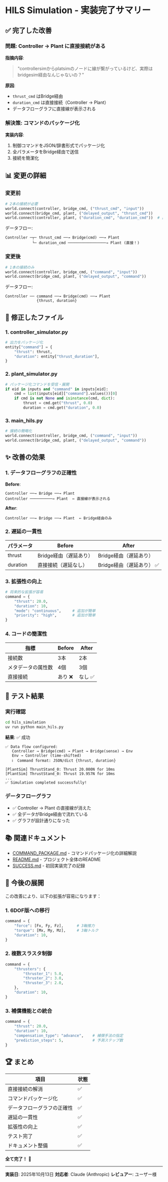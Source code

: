 # HILS Simulation - 実装完了サマリー

## ✅ 完了した改善

### 問題: Controller → Plant に直接接続がある

**指摘内容**:
> "controllersimからplatsimのノードに線が繋がっているけど、実際はbridgesim経由なんじゃないの？"

**原因**:
- `thrust_cmd` はBridge経由
- `duration_cmd` は直接接続（Controller → Plant）
- データフローグラフに直接線が表示される

### 解決策: コマンドのパッケージ化

**実装内容**:
1. 制御コマンドをJSON/辞書形式でパッケージ化
2. 全パラメータをBridge経由で送信
3. 接続を簡潔化

## 📊 変更の詳細

### 変更前

```python
# 2本の接続が必要
world.connect(controller, bridge_cmd, ("thrust_cmd", "input"))
world.connect(bridge_cmd, plant, ("delayed_output", "thrust_cmd"))
world.connect(controller, plant, ("duration_cmd", "duration_cmd"))  # 直接接続！
```

データフロー:
```
Controller ─┬─ thrust_cmd ──→ Bridge(cmd) ──→ Plant
            └─ duration_cmd ─────────────────→ Plant (直接！)
```

### 変更後

```python
# 1本の接続のみ
world.connect(controller, bridge_cmd, ("command", "input"))
world.connect(bridge_cmd, plant, ("delayed_output", "command"))
```

データフロー:
```
Controller ── command ──→ Bridge(cmd) ──→ Plant
              {thrust, duration}
```

## 🔧 修正したファイル

### 1. controller_simulator.py

```python
# 出力をパッケージ化
entity["command"] = {
    "thrust": thrust,
    "duration": entity["thrust_duration"],
}
```

### 2. plant_simulator.py

```python
# パッケージ化コマンドを受信・展開
if eid in inputs and "command" in inputs[eid]:
    cmd = list(inputs[eid]["command"].values())[0]
    if cmd is not None and isinstance(cmd, dict):
        thrust = cmd.get("thrust", 0.0)
        duration = cmd.get("duration", 0.0)
```

### 3. main_hils.py

```python
# 接続の簡略化
world.connect(controller, bridge_cmd, ("command", "input"))
world.connect(bridge_cmd, plant, ("delayed_output", "command"))
```

## ✨ 改善の効果

### 1. データフローグラフの正確性

**Before**:
```
Controller ──→ Bridge ──→ Plant
Controller ──────────→ Plant  ← 直接線が表示される
```

**After**:
```
Controller ──→ Bridge ──→ Plant  ← Bridge経由のみ
```

### 2. 遅延の一貫性

| パラメータ | Before | After |
|-----------|--------|-------|
| thrust | Bridge経由（遅延あり） | Bridge経由（遅延あり） |
| duration | 直接接続（遅延なし） | Bridge経由（遅延あり） ✅ |

### 3. 拡張性の向上

```python
# 将来的な拡張が容易
command = {
    "thrust": 20.0,
    "duration": 10,
    "mode": "continuous",     # 追加が簡単
    "priority": "high",       # 追加が簡単
}
```

### 4. コードの簡潔性

| 指標 | Before | After |
|------|--------|-------|
| 接続数 | 3本 | 2本 |
| メタデータの属性数 | 4個 | 3個 |
| 直接接続 | あり ❌ | なし ✅ |

## 🧪 テスト結果

### 実行確認

```bash
cd hils_simulation
uv run python main_hils.py
```

**結果**: ✅ 成功

```
✅ Data flow configured:
   Controller → Bridge(cmd) → Plant → Bridge(sense) → Env
   Env → Controller (time-shifted)
   ℹ️  Command format: JSON/dict {thrust, duration}

[PlantSim] ThrustStand_0: Thrust 20.000N for 10ms
[PlantSim] ThrustStand_0: Thrust 19.957N for 10ms
...
✅ Simulation completed successfully!
```

### データフローグラフ

- ✅ Controller → Plant の直接線が消えた
- ✅ 全データがBridge経由で流れている
- ✅ グラフが設計通りになった

## 📚 関連ドキュメント

- [COMMAND_PACKAGE.md](COMMAND_PACKAGE.md) - コマンドパッケージ化の詳細解説
- [README.md](README.md) - プロジェクト全体のREADME
- [SUCCESS.md](SUCCESS.md) - 初回実装完了の記録

## 🎯 今後の展開

この改善により、以下の拡張が容易になります：

### 1. 6DOF版への移行

```python
command = {
    "force": [Fx, Fy, Fz],      # 3軸推力
    "torque": [Mx, My, Mz],     # 3軸トルク
    "duration": 10,
}
```

### 2. 複数スラスタ制御

```python
command = {
    "thrusters": {
        "thruster_1": 5.0,
        "thruster_2": 3.0,
        "thruster_3": 2.0,
    },
    "duration": 10,
}
```

### 3. 補償機能との統合

```python
command = {
    "thrust": 20.0,
    "duration": 10,
    "compensation_type": "advance",    # 補償手法の指定
    "prediction_steps": 5,             # 予測ステップ数
}
```

## 🏆 まとめ

| 項目 | 状態 |
|------|------|
| 直接接続の解消 | ✅ |
| コマンドパッケージ化 | ✅ |
| データフローグラフの正確性 | ✅ |
| 遅延の一貫性 | ✅ |
| 拡張性の向上 | ✅ |
| テスト完了 | ✅ |
| ドキュメント整備 | ✅ |

**全て完了！** 🎉

---

**実装日**: 2025年10月13日
**対応者**: Claude (Anthropic)
**レビュアー**: ユーザー様
